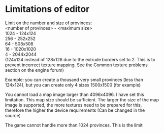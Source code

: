 # Limitations of editor

Limit on the number and size of provinces:\
\<number of provinces> - \<maximum size>\
1024 - 124x124\
256 - 252x252\
64 - 508x508\
16 - 1020x1020\
4 - 2044x2044\
(124x124 instead of 128x128 due to the extrude borders set to 2. This is to prevent incorrect texture mapping. See the Common texture problems section on the engine forum)

Example: you can create a thousand very small provinces (less than 124x124), but you can create only 4 sizes 1500x1500 (for example)

You cannot load a map image larger than 4096x4096. I have set this limitation. This map size should be sufficient. The larger the size of the map image is supported, the more textures need to be prepared for this, therefore the higher the device requirements (Can be changed in the source)

The game cannot handle more than 1024 provinces. This is the limit
